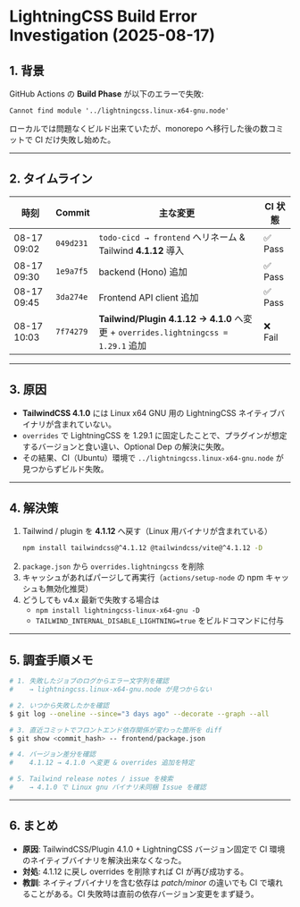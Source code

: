 # LightningCSS Build Error Investigation (2025-08-17)

## 1. 背景

GitHub Actions の **Build Phase** が以下のエラーで失敗:

```
Cannot find module '../lightningcss.linux-x64-gnu.node'
```

ローカルでは問題なくビルド出来ていたが、monorepo へ移行した後の数コミットで CI だけ失敗し始めた。

---

## 2. タイムライン

| 時刻 | Commit | 主な変更 | CI 状態 |
|------|--------|----------|---------|
| 08-17 09:02 | `049d231` | `todo-cicd → frontend` へリネーム & Tailwind **4.1.12** 導入 | ✅ Pass |
| 08-17 09:30 | `1e9a7f5` | backend (Hono) 追加 | ✅ Pass |
| 08-17 09:45 | `3da274e` | Frontend API client 追加 | ✅ Pass |
| 08-17 10:03 | `7f74279` | **Tailwind/Plugin 4.1.12 → 4.1.0** へ変更 + `overrides.lightningcss = 1.29.1` 追加 | ❌ Fail |

---

## 3. 原因

* **TailwindCSS 4.1.0** には Linux x64 GNU 用の LightningCSS ネイティブバイナリが含まれていない。
* `overrides` で LightningCSS を 1.29.1 に固定したことで、プラグインが想定するバージョンと食い違い、Optional Dep の解決に失敗。
* その結果、CI（Ubuntu）環境で `../lightningcss.linux-x64-gnu.node` が見つからずビルド失敗。

---

## 4. 解決策

1. Tailwind / plugin を **4.1.12** へ戻す（Linux 用バイナリが含まれている）
   ```bash
   npm install tailwindcss@^4.1.12 @tailwindcss/vite@^4.1.12 -D
   ```
2. `package.json` から `overrides.lightningcss` を削除
3. キャッシュがあればパージして再実行（`actions/setup-node` の npm キャッシュも無効化推奨）
4. どうしても v4.x 最新で失敗する場合は
   * `npm install lightningcss-linux-x64-gnu -D`
   * `TAILWIND_INTERNAL_DISABLE_LIGHTNING=true` をビルドコマンドに付与

---

## 5. 調査手順メモ

```bash
# 1. 失敗したジョブのログからエラー文字列を確認
#    → lightningcss.linux-x64-gnu.node が見つからない

# 2. いつから失敗したかを確認
$ git log --oneline --since="3 days ago" --decorate --graph --all

# 3. 直近コミットでフロントエンド依存関係が変わった箇所を diff
$ git show <commit_hash> -- frontend/package.json

# 4. バージョン差分を確認
#    4.1.12 → 4.1.0 へ変更 & overrides 追加を特定

# 5. Tailwind release notes / issue を検索
#    → 4.1.0 で Linux gnu バイナリ未同梱 Issue を確認
```

---

## 6. まとめ

* **原因**: TailwindCSS/Plugin 4.1.0 + LightningCSS バージョン固定で CI 環境のネイティブバイナリを解決出来なくなった。
* **対処**: 4.1.12 に戻し overrides を削除すれば CI が再び成功する。
* **教訓**: ネイティブバイナリを含む依存は *patch/minor* の違いでも CI で壊れることがある。CI 失敗時は直前の依存バージョン変更をまず疑う。
